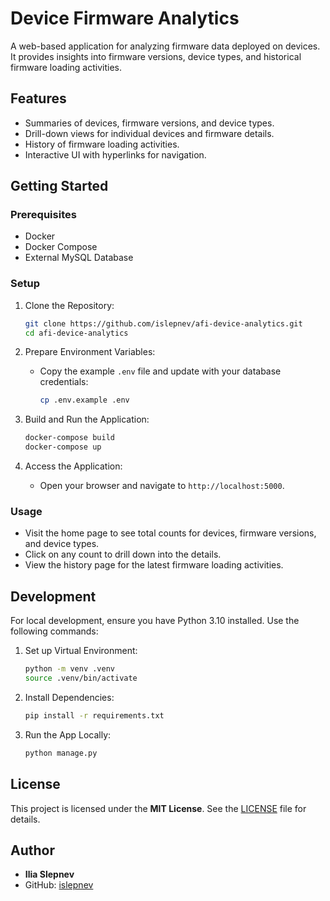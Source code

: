 # Device Firmware Analytics

A web-based application for analyzing firmware data deployed on devices. It provides insights into firmware versions, device types, and historical firmware loading activities.

## Features

- Summaries of devices, firmware versions, and device types.
- Drill-down views for individual devices and firmware details.
- History of firmware loading activities.
- Interactive UI with hyperlinks for navigation.

## Getting Started

### Prerequisites

- Docker
- Docker Compose
- External MySQL Database

### Setup

1. Clone the Repository:

   ```bash
   git clone https://github.com/islepnev/afi-device-analytics.git
   cd afi-device-analytics
   ```

2. Prepare Environment Variables:
   - Copy the example `.env` file and update with your database credentials:

     ```bash
     cp .env.example .env
     ```

3. Build and Run the Application:

   ```bash
   docker-compose build
   docker-compose up
   ```

4. Access the Application:
   - Open your browser and navigate to `http://localhost:5000`.

### Usage

- Visit the home page to see total counts for devices, firmware versions, and device types.
- Click on any count to drill down into the details.
- View the history page for the latest firmware loading activities.

## Development

For local development, ensure you have Python 3.10 installed. Use the following commands:

1. Set up Virtual Environment:

   ```bash
   python -m venv .venv
   source .venv/bin/activate
   ```

2. Install Dependencies:

   ```bash
   pip install -r requirements.txt
   ```

3. Run the App Locally:

   ```bash
   python manage.py
   ```

## License

This project is licensed under the **MIT License**. See the [LICENSE](LICENSE) file for details.

## Author

- **Ilia Slepnev**
- GitHub: [islepnev](https://github.com/islepnev)
